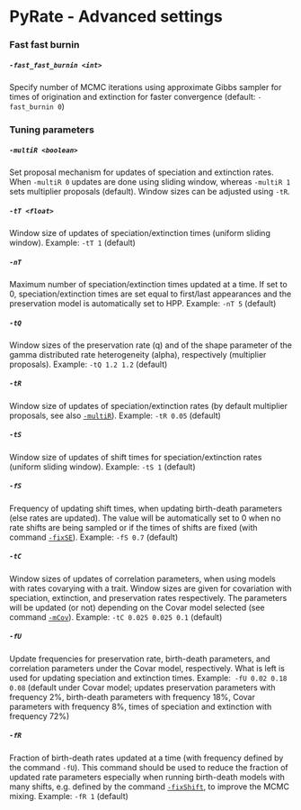 # PyRate - Advanced settings


### Fast fast burnin 
##### `-fast_fast_burnin <int>` 
Specify number of MCMC iterations using approximate Gibbs sampler for times of origination and extinction for faster convergence (default: `-fast_burnin 0`)


### Tuning parameters
##### `-multiR <boolean>` 
Set proposal mechanism for updates of speciation and extinction rates. When `-multiR 0` updates are done using sliding window, whereas `-multiR 1` sets multiplier proposals (default). Window sizes can be adjusted using `-tR`.

##### `-tT <float>` 
Window size of updates of speciation/extinction times (uniform sliding window).
Example: `-tT 1` (default)

##### `-nT` 
Maximum number of speciation/extinction times updated at a time. If set to 0, speciation/extinction times are set equal to first/last appearances and the preservation model is automatically set to HPP.
Example: `-nT 5` (default)

##### `-tQ` 
Window sizes of the preservation rate (q) and of the shape parameter of the gamma distributed rate heterogeneity (alpha), respectively (multiplier proposals).
Example: `-tQ 1.2 1.2` (default)

##### `-tR` 
Window size of updates of speciation/extinction rates (by default multiplier proposals, see also [`-multiR`](https://github.com/dsilvestro/PyRate/wiki/2.-PyRate:-command-list#-multir)).
Example: `-tR 0.05` (default)

##### `-tS` 
Window size of updates of shift times for speciation/extinction rates (uniform sliding window).
Example: `-tS 1` (default)

##### `-fS`
Frequency of updating shift times, when updating birth-death parameters (else rates are updated). The value will be automatically set to 0 when no rate shifts are being sampled or if the times of shifts are fixed (with command [`-fixSE`](https://github.com/dsilvestro/PyRate/wiki/2.-PyRate:-command-list#-fixse)).
Example: `-fS 0.7` (default)

##### `-tC` 
Window sizes of updates of correlation parameters, when using models with rates covarying with a trait. Window sizes are given for covariation with speciation, extinction, and preservation rates respectively. The parameters will be updated (or not) depending on the Covar model selected (see command [`-mCov`](https://github.com/dsilvestro/PyRate/wiki/2.-PyRate:-command-list#-mcov)).
Example: `-tC 0.025 0.025 0.1` (default)

##### `-fU` 
Update frequencies for preservation rate, birth-death parameters, and correlation parameters under the Covar model, respectively. What is left is used for updating speciation and extinction times.
Example:` -fU 0.02 0.18 0.08` (default under Covar model; updates preservation parameters with frequency 2%, birth-death parameters with frequency 18%, Covar parameters with frequency 8%, times of speciation and extinction with frequency 72%)

##### `-fR` 
Fraction of birth-death rates updated at a time (with frequency defined by the command `-fU`). This command should be used to reduce the fraction of updated rate parameters especially when running birth-death models with many shifts, e.g. defined by the command [`-fixShift`](https://github.com/dsilvestro/PyRate/wiki/2.-PyRate:-command-list#-fixshift), to improve the MCMC mixing.
Example: `-fR 1` (default)
